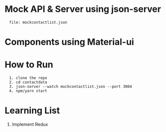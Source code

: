 # Mock API & Server using json-server
```
  file: mockcontactlist.json
``` 
# Components using Material-ui

# How to Run
```
  1. clone the repo
  2. cd contactdata
  3. json-server --watch mockcontactlist.json --port 3004
  4. npm/yarn start
```
# Learning List
  1. Implement Redux
